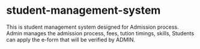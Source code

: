 # student-management-system
This is student management system designed for Admission process. Admin manages the admission process, fees, tution timings, skills, Students can apply the e-form that will be verified by ADMIN.
